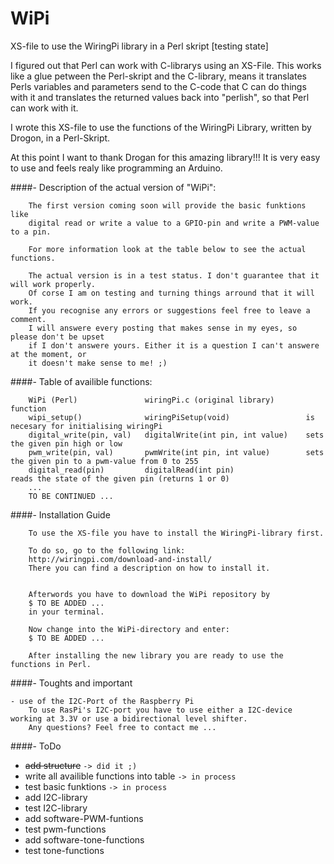 # WiPi
XS-file to use the WiringPi library in a Perl skript [testing state]

I figured out that Perl can work with C-librarys using an XS-File.
This works like a glue petween the Perl-skript and the C-library, means it translates 
Perls variables and parameters send to the C-code that C can do things with it and 
translates the returned values back into "perlish", so that Perl can work with it.

I wrote this XS-file to use the functions of the WiringPi Library, written by Drogon, in a Perl-Skript. 

At this point I want to thank Drogan for this amazing library!!!
It is very easy to use and feels realy like programming an Arduino. 



####- Description of the actual version of "WiPi":
```    
    The first version coming soon will provide the basic funktions like
    digital read or write a value to a GPIO-pin and write a PWM-value to a pin. 
    
    For more information look at the table below to see the actual functions. 
    
    The actual version is in a test status. I don't guarantee that it will work properly.
    Of corse I am on testing and turning things arround that it will work.
    If you recognise any errors or suggestions feel free to leave a comment.
    I will answere every posting that makes sense in my eyes, so please don't be upset 
    if I don't answere yours. Either it is a question I can't answere at the moment, or 
    it doesn't make sense to me! ;)
```


####- Table of availible functions:
```
    WiPi (Perl)               wiringPi.c (original library)       function
    wipi_setup()              wiringPiSetup(void)                 is necesary for initialising wiringPi
    digital_write(pin, val)   digitalWrite(int pin, int value)    sets the given pin high or low  
    pwm_write(pin, val)       pwmWrite(int pin, int value)        sets the given pin to a pwm-value from 0 to 255
    digital_read(pin)         digitalRead(int pin)                reads the state of the given pin (returns 1 or 0)
    ...
    TO BE CONTINUED ...
```

####- Installation Guide
```    
    To use the XS-file you have to install the WiringPi-library first. 
    
    To do so, go to the following link: 
    http://wiringpi.com/download-and-install/
    There you can find a description on how to install it. 
    
    
    Afterwords you have to download the WiPi repository by
    $ TO BE ADDED ...
    in your terminal.
    
    Now change into the WiPi-directory and enter:
    $ TO BE ADDED ...
    
    After installing the new library you are ready to use the functions in Perl.
```


####- Toughts and important
```
- use of the I2C-Port of the Raspberry Pi
    To use RasPi's I2C-port you have to use either a I2C-device working at 3.3V or use a bidirectional level shifter.
    Any questions? Feel free to contact me ...

```

####- ToDo
- ~~add structure~~ `-> did it ;)` 
- write all availible functions into table `-> in process`
- test basic funktions `-> in process`
- add I2C-library
- test I2C-library
- add software-PWM-funtions
- test pwm-functions
- add software-tone-functions
- test tone-functions
